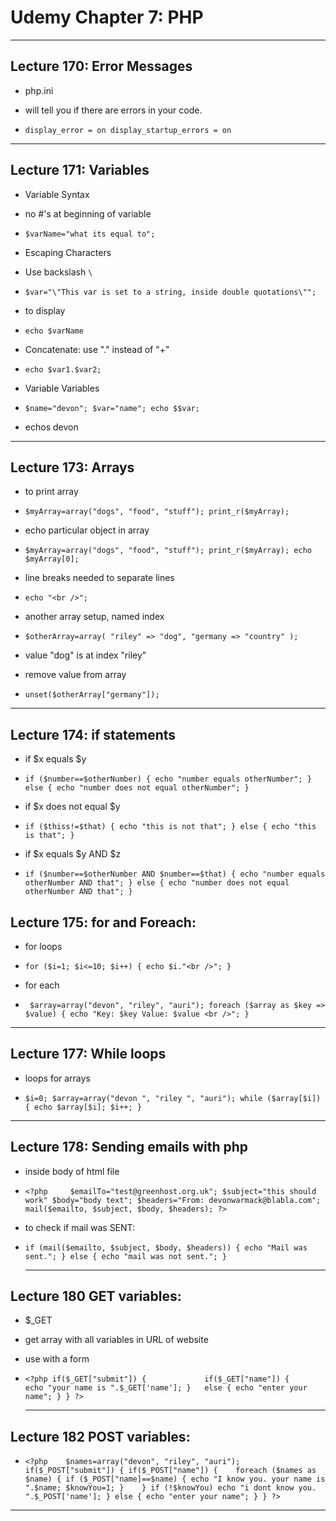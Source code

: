 # Udemy Chapter 7: PHP

___

## Lecture 170: Error Messages

* php.ini 

 * will tell you if there are errors in your code.
 
 * `display_error = on
    display_startup_errors = on`
 
___
 
## Lecture 171: Variables

* Variable Syntax
 
 * no #'s at beginning of variable

 * `$varName="what its equal to";`
 
* Escaping Characters

 * Use backslash `\`
 
 * `$var="\"This var is set to a string, inside double quotations\"";`
 
* to display

 * `echo $varName`
 
* Concatenate: use "." instead of "+"

 * `echo $var1.$var2;`
 
* Variable Variables 

 * `$name="devon";
    $var="name";
    echo $$var;`
    
 * echos devon
 
 ___
 
## Lecture 173: Arrays

* to print array

 * `$myArray=array("dogs", "food", "stuff");
      print_r($myArray);`

* echo particular object in array

 * `$myArray=array("dogs", "food", "stuff");
      print_r($myArray);
      echo $myArray[0];`
      
* line breaks needed to separate lines

 * `echo "<br />";`
  
* another array setup, named index
 
 * `$otherArray=array(
       "riley" => "dog",
       "germany => "country"
     );`
  
 * value "dog" is at index "riley"
 
* remove value from array

 * `unset($otherArray["germany"]);`
 
 ___
 
 
## Lecture 174: if statements

* if $x equals $y 

 * `if ($number==$otherNumber) {
        echo "number equals otherNumber";
        }
    else {
            echo "number does not equal otherNumber";
        }`
        
* if $x does not equal $y

 * `if ($thiss!=$that) {
            echo "this is not that";
        }
    else {
            echo "this is that";
        }`
        
* if $x equals $y AND $z

 * `if ($number==$otherNumber AND $number==$that) {
            echo "number equals otherNumber AND that";
        }
    else {
            echo "number does not equal otherNumber AND that";
        }`
        
## Lecture 175: for and Foreach:

* for loops 

 * `for ($i=1; $i<=10; $i++) {
        echo $i."<br />";
      }`
      
* for each

 * ` $array=array("devon", "riley", "auri");
     foreach ($array as $key => $value) {
            echo "Key: $key Value: $value <br />";
        }`
        
___
        
## Lecture 177: While loops

* loops for arrays 

 * `$i=0;
    $array=array("devon ", "riley ", "auri");
        while ($array[$i]) {
        echo $array[$i];
     $i++;
    }`
    
 ___
 
## Lecture 178: Sending emails with php

* inside body of html file

 * `<?php    
            $emailTo="test@greenhost.org.uk";
            $subject="this should work"
            $body="body text";
            $headers="From: devonwarmack@blabla.com";  
            mail($emailto, $subject, $body, $headers);
        ?>`
        
* to check if mail was SENT:

 * `if (mail($emailto, $subject, $body, $headers)) {
        echo "Mail was sent.";
    }
    else {
        echo "mail was not sent.";
    }`
    
    ___
    
## Lecture 180 GET variables:

* $_GET 

 * get array with all variables in URL of website
    
* use with a form 

 * `<?php
        if($_GET["submit"]) {            
            if($_GET["name"]) {    
                echo "your name is ".$_GET['name'];
            }  
            else {
                echo "enter your name";
            }
        }
    ?>`
    
    ___
    
## Lecture 182 POST variables:

* `<?php   
           $names=array("devon", "riley", "auri");   
               if($_POST["submit"]) {
                   if($_POST["name"]) {   
                       foreach ($names as $name) {
                           if ($_POST["name]==$name) {
                               echo "I know you. your name is ".$name;
                               $knowYou=1;
                           }   
                       }
                       if (!$knowYou) echo "i dont know you. ".$_POST['name'];
                   }
                      else {
                       echo "enter your name";
                   }
               }
           ?>`
            
___

 

 
 
 

